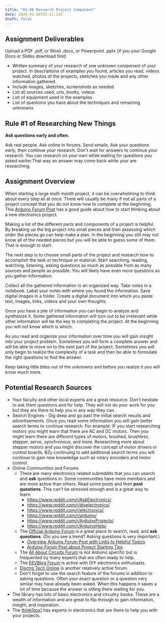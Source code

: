 ```yaml
---
title: "03.06 Research Project Component"
date: 2020-01-26T23:11:13Z
draft: false
---
```


## Assignment Deliverables

Upload a PDF .pdf, or Word .docx, or Powerpoint .pptx (if you your Google Docs or Slides download first)

- Written summary of your research of one unknown component of your project. In descriptions of examples you found, articles you read, videos watched, photos of the projects, sketches you made and any other information gathered.
- Include images, sketches, screenshots as needed
- List all sources used, urls, books, videos
- List of equipment used in the examples
- List of questions you have about the techniques and remaining unknowns

## Rule #1 of Researching New Things

**Ask questions early and often.**

Ask real people. Ask online in forums. Send emails. Ask your questions early, then continue your research. Don't wait for answers to continue your research. You can research on your own while waiting for questions you asked earlier.That way an answer may come back while your are researching.

## Assignment Overview

When starting a large multi month project, it can be overwhelming to think about every step all at once. There will usually be many if not all parts of a project concept that you do not know how to complete at the beginning. This [Arduino Forum Post](https://forum.arduino.cc/t/planning-and-implementing-an-arduino-program/252364) has a good guide about how to start thinking about a new electronics project.

Making a list of the different parts and components of a project is helpful. By breaking up the big project into small pieces and then assessing which order the pieces go can help make a plan. In the beginning you still may not know all of the needed pieces but you will be able to guess some of them. That is enough to start.

The next step is to choose small parts of the project and research how to accomplish the task or technique or material. Start searching, reading, watching, listening, asking questions as much as possible from as many sources and people as possible. You will likely have even more questions as you gather information.

Collect all the gathered information in an organized way. Take notes in a notebook. Label your notes with where you found the information. Save digital images in a folder. Create a digital document into which you paste text, images, links, videos and your own thoughts.

Once you have a pile of information you can begin to analyze and synthesize it. Some gathered information will turn out to be irrelevant while other information will be the key to completing the project. At the beginning you will not know which is which.

As you read and organize your information over time you will gain insight into your project problem. Sometimes you will form a complete answer and will be able to move on to the next part of the project. Sometimes you will only begin to realize the complexity of a task and then be able to formulate the right questions to find the answer.

Keep taking little bites out of the unknowns and before you realize it you will know much more.

## Potential Research Sources

- Your faculty and other local experts are a great resource. Don't hesitate to ask them questions and for help. They will not do your work for you but they are there to help you in any way they can.
- Search Engines - Dig deep and go past the initial search results and advertisements. Once you read some information you will gain better search terms to continue research. For example: IF you start researching motors you might learn that there are AC and DC motors. Then you might learn there are different types of motors, brushed, brushless, stepper, servo, synchronous, and more. Researching more about stepper motors and you might discover the concept of motor drivers or control boards. BZy continuing to add additional search terms you will continue to gain new knowledge such as rotary encoders and motor control.
- Online Communities and Forums
  - There are many electronics related subreddits that you can search and **ask** questions in. Some communities have more members and are more active than others. Read some posts and then **post questions**. This can't be stressed enough and is a great way to learn.
    - https://www.reddit.com/r/AskElectronics/
    - https://www.reddit.com/r/diyelectronics/
    - https://www.reddit.com/r/electronics/
    - https://www.reddit.com/r/arduino/
    - https://www.reddit.com/r/ArduinoProjects/
    - https://www.reddit.com/r/ArduinoHelp/
  - The [Official Arduino Forum](https://forum.arduino.cc/) is a great place to search, read, and **ask questions**. (Do you see a trend? Asking questions is very important.)
    - [Overview Arduino Forum Post with Links to Helpful Topics](https://forum.arduino.cc/t/useful-links-check-here-for-reference-posts-tutorials/370268)
    - [Arduino Forum Post about Project Starting Tips](https://forum.arduino.cc/t/planning-and-implementing-an-arduino-program/252364)
  - The [All About Circuits Forum](https://forum.allaboutcircuits.com/) is not Arduino specific but is frequented by many experts that are often ready to help.
  - The [EEVBlog Forum](https://www.eevblog.com/forum/index.php) is active with DIY electronics enthusiasts.
  - [Electro Tech Online](https://www.electro-tech-online.com/) is another relatively active forum.
  - Don't forget to use the search feature of the forums in addition to asking questions. Often your exact question or a question very similar may have already been asked. When this happens it saves a lot of time because the answer is sitting there waiting for you.
- The library has lots of basic electronics and circuitry books. These are a wealth of information and are great to flip through to gain information, insight, and inspiration.
- The [think[box]](https://case.edu/thinkbox/equipment/electronics) has experts in electronics that are there to help you with your projects.
